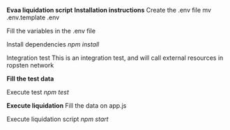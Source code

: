 

**Evaa liquidation script**
**Installation instructions**
Create the .env file mv .env.template .env

Fill the variables in the .env file

Install dependencies _npm install_

Integration test
This is an integration test, and will call external resources in ropsten network

**Fill the test data**

Execute test _npm test_

**Execute liquidation**
Fill the data on app.js

Execute liquidation script _npm start_
